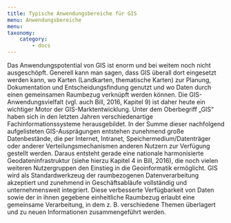 ```yaml
---
title: Typische Anwendungsbereiche für GIS
menu: Anwendungsbereiche
menu:
taxonomy:
    category:
        - docs
---
```

Das Anwendungspotential von GIS ist enorm und bei weitem noch nicht ausgeschöpft. Generell kann man sagen, dass GIS überall dort eingesetzt werden kann, wo Karten (Landkarten, thematische Karten) zur Planung, Dokumentation und Entscheidungsfindung genutzt und wo Daten durch einen gemeinsamen Raumbezug verknüpft werden können. Die GIS-Anwendungsvielfalt (vgl. auch Bill, 2016, Kapitel 9) ist daher heute ein wichtiger Motor der GIS-Marktentwicklung. Unter dem Oberbegriff „GIS“ haben sich in den letzten Jahren verschiedenartige Fachinformationssysteme herausgebildet. In der Summe dieser nachfolgend aufgelisteten GIS-Ausprägungen entstehen zunehmend große Datenbestände, die per Internet, Intranet, Speichermedium/Datenträger oder anderer Verteilungsmechanismen anderen Nutzern zur Verfügung gestellt werden. Daraus entsteht gerade eine nationale harmonisierte Geodateninfrastruktur (siehe hierzu Kapitel 4 in Bill, 2016), die noch vielen weiteren Nutzergruppen den Einstieg in die Geoinformatik ermöglicht. GIS wird als Standardwerkzeug der raumbezogenen Datenverarbeitung akzeptiert und zunehmend in Geschäftsabläufe vollständig und unternehmensweit integriert. Diese verbesserte Verfügbarkeit von Daten sowie der in ihnen gegebene einheitliche Raumbezug erlaubt eine gemeinsame Verarbeitung, in dem z. B. verschiedene Themen überlagert und zu neuen Informationen zusammengeführt werden.
